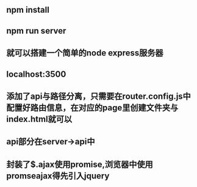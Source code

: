 ## npm install
## npm run server
## 就可以搭建一个简单的node express服务器
## localhost:3500

## 添加了api与路径分离，只需要在router.config.js中配置好路由信息，在对应的page里创建文件夹与index.html就可以
## api部分在server->api中
## 封装了$.ajax使用promise,浏览器中使用promseajax得先引入jquery
